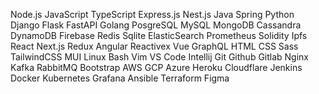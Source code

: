 
Node.js	JavaScript	TypeScript	Express.js	Nest.js	Java	Spring	Python	Django	Flask	FastAPI	Golang
PosgreSQL	MySQL	MongoDB	Cassandra	DynamoDB	Firebase	Redis	Sqlite	ElasticSearch	Prometheus	Solidity	Ipfs
React	Next.js	Redux	Angular	Reactivex	Vue	GraphQL	HTML	CSS	Sass	TailwindCSS	MUI
Linux	Bash	Vim	VS Code	Intellij	Git	Github	Gitlab	Nginx	Kafka	RabbitMQ	Bootstrap
AWS	GCP	Azure	Heroku	Cloudflare	Jenkins	Docker	Kubernetes	Grafana	Ansible	Terraform	Figma
